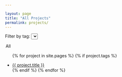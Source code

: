 ```yaml
---

layout: page
title: "All Projects"
permalink: projects/
---
```


<!-- Dropdown Filter -->
<label for="tag-filter">Filter by tag:</label>
<select id="tag-filter">
  <option value="all" selected>All</option>
</select>


<!-- Projects List -->
<ul id="projects-list">

  {% for project in site.pages %}
    {% if project.tags %}
      <li class="project-item" data-tags="{{ project.tags | join: ',' }}">
        <a href="{{ project.url }}">{{ project.title }}</a>
      </li>
    {% endif %}
  {% endfor %}
</ul>

<script>
// Dynamically populate the dropdown with unique tags from projects
document.addEventListener('DOMContentLoaded', function () {
  const tagDropdown = document.getElementById('tag-filter');
  const projectItems = document.querySelectorAll('.project-item');
  const uniqueTags = new Set();

  // Collect all tags from the project items
  projectItems.forEach(item => {
    const tags = item.getAttribute('data-tags').split(',');
    tags.forEach(tag => uniqueTags.add(tag.trim()));
  });

  // Add tags to the dropdown as options
  const sortedTags = Array.from(uniqueTags).sort((a, b) => a.localeCompare(b, undefined, { sensitivity: 'base' }));

  sortedTags.forEach(tag => {
    const option = document.createElement('option');
    option.value = tag;
    option.textContent = tag.replace(/-/g, ' ');
    tagDropdown.appendChild(option);
  });

  // Filter projects based on the selected tag
  tagDropdown.addEventListener('change', function () {
    const selectedTag = this.value;

    projectItems.forEach(item => {
      const tags = item.getAttribute('data-tags').split(',');
      if (selectedTag === 'all' || tags.includes(selectedTag)) {
        item.style.display = 'list-item';
      } else {
        item.style.display = 'none';
      }
    });
  });
});
</script>
